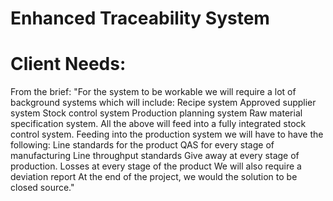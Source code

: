 # Enhanced Traceability System

# Client Needs:
From the brief:
"For the system to be workable we will require a lot of background systems which will include:
Recipe system
Approved supplier system
Stock control system
Production planning system
Raw material specification system.
All the above will feed into a fully integrated stock control system.
Feeding into the production system we will have to have the following:
Line standards for the product
QAS for every stage of manufacturing
Line throughput standards
Give away at every stage of production.
Losses at every stage of the product
We will also require a deviation report
At the end of the project, we would the solution to be closed source."

